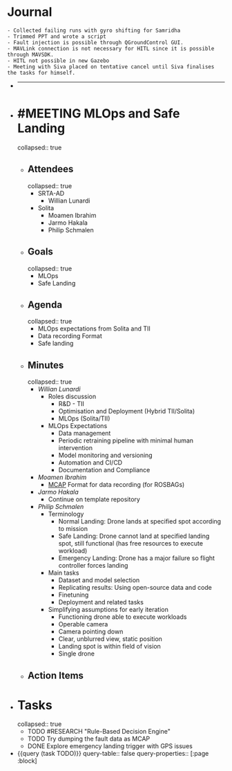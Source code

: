 # Journal
	- Collected failing runs with gyro shifting for Samridha
	- Trimmed PPT and wrote a script
	- Fault injection is possible through QGroundControl GUI.
	- MAVLink connection is not necessary for HITL since it is possible through MAVSDK.
	- HITL not possible in new Gazebo
	- Meeting with Siva placed on tentative cancel until Siva finalises the tasks for himself.
- ___
- # #MEETING MLOps and Safe Landing
  collapsed:: true
	- ## Attendees
	  collapsed:: true
		- SRTA-AD
			- Willian Lunardi
		- Solita
			- Moamen Ibrahim
			- Jarmo Hakala
			- Philip Schmalen
	- ## Goals
	  collapsed:: true
		- MLOps
		- Safe Landing
	- ## Agenda
	  collapsed:: true
		- MLOps expectations from Solita and TII
		- Data recording Format
		- Safe landing
	- ## Minutes
	  collapsed:: true
		- *Willian Lunardi*
			- Roles discussion
				- R&D - TII
				- Optimisation and Deployment (Hybrid TII/Solita)
				- MLOps (Solita/TII)
			- MLOps Expectations
				- Data management
				- Periodic retraining pipeline with minimal human intervention
				- Model monitoring and versioning
				- Automation and CI/CD
				- Documentation and Compliance
		- *Moamen Ibrahim*
			- [MCAP](https://github.com/foxglove/mcap) Format for data recording (for ROSBAGs)
		- *Jarmo Hakala*
			- Continue on template repository
		- *Philip Schmalen*
			- Terminology
				- Normal Landing: Drone lands at specified spot according to mission
				- Safe Landing: Drone cannot land at specified landing spot, still functional (has free resources to execute workload)
				- Emergency Landing: Drone has a major failure so flight controller forces landing
			- Main tasks
				- Dataset and model selection
				- Replicating results: Using open-source data and code
				- Finetuning
				- Deployment and related tasks
			- Simplifying assumptions for early iteration
				- Functioning drone able to execute workloads
				- Operable camera
				- Camera pointing down
				- Clear, unblurred view, static position
				- Landing spot is within field of vision
				- Single drone
	- ## Action Items
- # Tasks
  collapsed:: true
	- TODO #RESEARCH "Rule-Based Decision Engine"
	- TODO Try dumping the fault data as MCAP
	- DONE Explore emergency landing trigger with GPS issues
- {{query (task TODO)}}
  query-table:: false
  query-properties:: [:page :block]